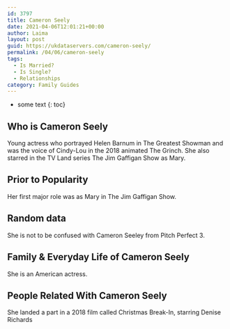 ```yaml
---
id: 3797
title: Cameron Seely
date: 2021-04-06T12:01:21+00:00
author: Laima
layout: post
guid: https://ukdataservers.com/cameron-seely/
permalink: /04/06/cameron-seely
tags:
  - Is Married?
  - Is Single?
  - Relationships
category: Family Guides
---
```


* some text
{: toc}


## Who is Cameron Seely
                  
                  
                  
Young actress who portrayed Helen Barnum in The Greatest Showman and was the voice of Cindy-Lou in the 2018 animated The Grinch. She also starred in the TV Land series The Jim Gaffigan Show as Mary.
                  
              
            
              
            
                
                
                
## Prior to Popularity
                  
                  
                  
Her first major role was as Mary in The Jim Gaffigan Show.
                  
              
            
              
            
                
                
                
## Random data
                  
                  
                  
She is not to be confused with Cameron Seeley from Pitch Perfect 3.
                  
              
            
              
            
                
                
                
## Family & Everyday Life of Cameron Seely
                  
                  
                  
She is an American actress.
                  
              
            
              
            
                
                
                
## People Related With Cameron Seely
                  
                  
                  
She landed a part in a 2018 film called Christmas Break-In, starring Denise Richards
                  
              
            
              
            
                
              
            
              
              
            
            
              
            
          
          
          